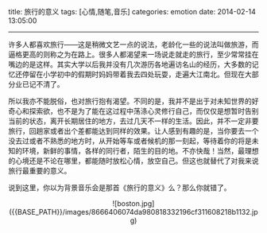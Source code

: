 title: 旅行的意义
tags: [心情,随笔,音乐]
categories: emotion
date: 2014-02-14 13:05:00

---

许多人都喜欢旅行——这是稍微文艺一点的说法，老龄化一些的说法叫做旅游，而逼格更高的则称之为在路上。很多人都渴望来一场说走就走的旅行，至少常常挂在嘴边的是这样。其实大学以后我并没有几次游历各地遍访名山的经历，大多数的记忆还停留在小学初中的假期时妈妈带着我去四处玩耍，走遍大江南北。但现在大部分业已记不清了。

所以我亦不能脱俗，也对旅行抱有渴望。不同的是，我并不是出于对未知世界的好奇心和探索欲，也不是为了能在这过程中荡涤心灵修行自己，而仅仅是想暂时告别当前的状态，离开长期居住的地方，去过几天不一样的生活。因此，并不一定非要旅行，回趟家或者出个差都能达到同样的效果。让人感到有趣的是，当你要去一个没去过或者不熟悉的地方时，从开始等车或者候机的那一刻起，等待着你的将是未知的环境，新鲜的事情，各样的同行者，陌生的目的地。不亦快哉！当然，最理想的心境还是不论在哪里，都能随时放松心情，放空自己。但这也就替代了对我来说旅行最重要的意义。

说到这里，你以为背景音乐会是那首《旅行的意义》么？那么你就错了。

<script type="text/javascript" src="http://www.xiami.com/widget/player-single?uid=0&sid=63608&mode=js"></script>

<center>![boston.jpg]({{BASE_PATH}}/images/8666406074da980818332196cf311608218b1132.jpg)</center>
